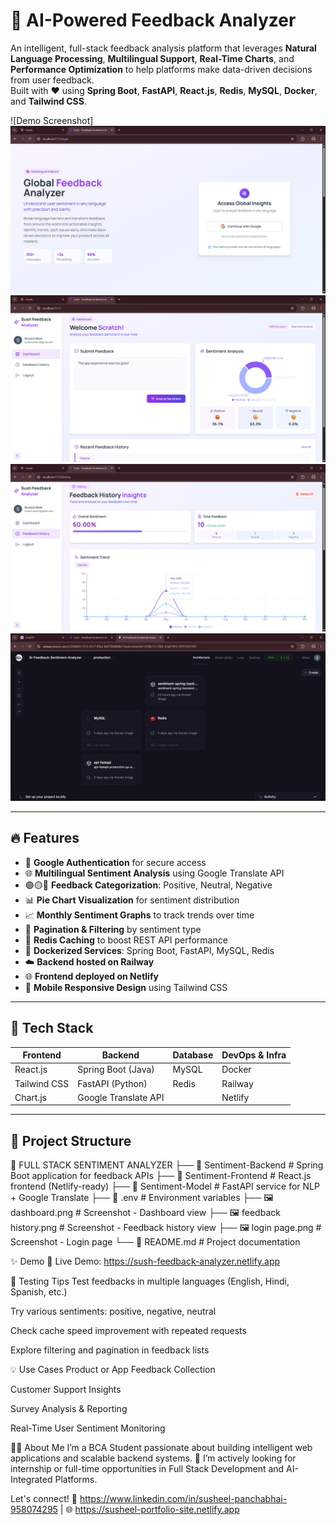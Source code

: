 # 🚀 AI-Powered Feedback Analyzer

An intelligent, full-stack feedback analysis platform that leverages **Natural Language Processing**, **Multilingual Support**, **Real-Time Charts**, and **Performance Optimization** to help platforms make data-driven decisions from user feedback.  
Built with ❤️ using **Spring Boot**, **FastAPI**, **React.js**, **Redis**, **MySQL**, **Docker**, and **Tailwind CSS**.

![Demo Screenshot]
![login page image](<login page.png>)
![dashboard page image](dashboard.png)
![feedback history image](<feedback history.png>)
![cloud deploy image](railway.png)

---

## 🔥 Features

- 🔐 **Google Authentication** for secure access
- 🌐 **Multilingual Sentiment Analysis** using Google Translate API
- 🟢🟡🔴 **Feedback Categorization**: Positive, Neutral, Negative
- 📊 **Pie Chart Visualization** for sentiment distribution
- 📈 **Monthly Sentiment Graphs** to track trends over time
- 🔁 **Pagination & Filtering** by sentiment type
- 🚀 **Redis Caching** to boost REST API performance
- 🐳 **Dockerized Services**: Spring Boot, FastAPI, MySQL, Redis
- ☁️ **Backend hosted on Railway**
- 🌐 **Frontend deployed on Netlify**
- 📱 **Mobile Responsive Design** using Tailwind CSS

---

## 🧰 Tech Stack

| Frontend      | Backend               | Database | DevOps & Infra |
|---------------|------------------------|----------|----------------|
| React.js      | Spring Boot (Java)     | MySQL    | Docker         |
| Tailwind CSS  | FastAPI (Python)       | Redis    | Railway        |
| Chart.js      | Google Translate API   |          | Netlify        |

---

## 📂 Project Structure

📁 FULL STACK SENTIMENT ANALYZER
├── 📁 Sentiment-Backend        # Spring Boot application for feedback APIs
├── 📁 Sentiment-Frontend       # React.js frontend (Netlify-ready)
├── 📁 Sentiment-Model          # FastAPI service for NLP + Google Translate
├── 📄 .env                     # Environment variables
├── 🖼️ dashboard.png             # Screenshot - Dashboard view
├── 🖼️ feedback history.png      # Screenshot - Feedback history view
├── 🖼️ login page.png            # Screenshot - Login page
└── 📄 README.md                # Project documentation



✨ Demo
🔗 Live Demo: https://sush-feedback-analyzer.netlify.app





🧪 Testing Tips
Test feedbacks in multiple languages (English, Hindi, Spanish, etc.)

Try various sentiments: positive, negative, neutral

Check cache speed improvement with repeated requests

Explore filtering and pagination in feedback lists



💡 Use Cases
Product or App Feedback Collection

Customer Support Insights

Survey Analysis & Reporting

Real-Time User Sentiment Monitoring




🙋‍♂️ About Me
I’m a BCA Student passionate about building intelligent web applications and scalable backend systems.
📢 I’m actively looking for internship or full-time opportunities in Full Stack Development and AI-Integrated Platforms.

Let's connect!
🔗 https://www.linkedin.com/in/susheel-panchabhai-958074295 | 🌐 https://susheel-portfolio-site.netlify.app


